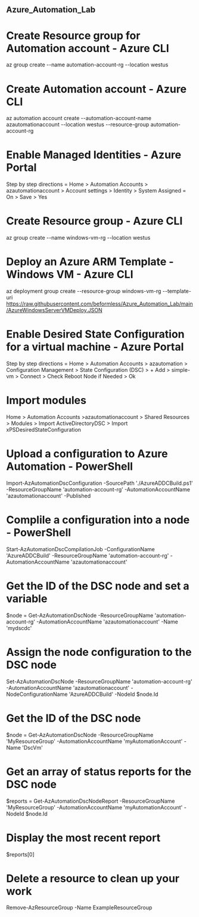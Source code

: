 ## Azure_Automation_Lab
 
# Create Resource group for Automation account - Azure CLI
az group create --name automation-account-rg --location westus

# Create Automation account - Azure CLI
az automation account create --automation-account-name azautomationaccount --location westus --resource-group automation-account-rg

# Enable Managed Identities - Azure Portal
Step by step directions =  Home > Automation Accounts > azautomationaccount > Account settings > Identity > System Assigned = On > Save > Yes

# Create Resource group - Azure CLI
az group create --name windows-vm-rg --location westus

# Deploy an Azure ARM Template - Windows VM - Azure CLI 
az deployment group create --resource-group windows-vm-rg --template-uri https://raw.githubusercontent.com/beformless/Azure_Automation_Lab/main/AzureWindowsServerVMDeploy.JSON

# Enable Desired State Configuration for a virtual machine - Azure Portal
Step by step directions = Home > Automation Accounts > azautomation > Configuration Management > State Configuration (DSC) > + Add > simple-vm > Connect > Check Reboot Node if Needed > Ok

# Import modules
Home > Automation Accounts >azautomationaccount > Shared Resources > Modules > Import ActiveDirectoryDSC > Import xPSDesiredStateConfiguration

# Upload a configuration to Azure Automation - PowerShell
Import-AzAutomationDscConfiguration -SourcePath './AzureADDCBuild.ps1' -ResourceGroupName 'automation-account-rg' -AutomationAccountName 'azautomationaccount' -Published

# Complile a configuration into a node - PowerShell
Start-AzAutomationDscCompilationJob -ConfigurationName 'AzureADDCBuild' -ResourceGroupName 'automation-account-rg' -AutomationAccountName 'azautomationaccount'

# Get the ID of the DSC node and set a variable
$node = Get-AzAutomationDscNode -ResourceGroupName 'automation-account-rg' -AutomationAccountName 'azautomationaccount' -Name 'mydscdc'

# Assign the node configuration to the DSC node
Set-AzAutomationDscNode -ResourceGroupName 'automation-account-rg' -AutomationAccountName 'azautomationaccount' -NodeConfigurationName 'AzureADDCBuild' -NodeId $node.Id

# Get the ID of the DSC node
$node = Get-AzAutomationDscNode -ResourceGroupName 'MyResourceGroup' -AutomationAccountName 'myAutomationAccount' -Name 'DscVm'

# Get an array of status reports for the DSC node
$reports = Get-AzAutomationDscNodeReport -ResourceGroupName 'MyResourceGroup' -AutomationAccountName 'myAutomationAccount' -NodeId $node.Id

# Display the most recent report
$reports[0]
# Delete a resource to clean up your work
Remove-AzResourceGroup -Name ExampleResourceGroup